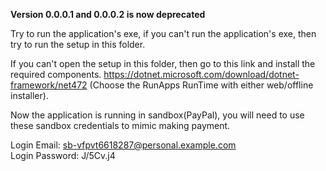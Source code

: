 <b>Version 0.0.0.1 and 0.0.0.2 is now deprecated</b>

Try to run the application's exe, if you can't run the application's exe, then try to run the setup in
this folder.

If you can't open the setup in this folder, then go to this link and install the required components.
https://dotnet.microsoft.com/download/dotnet-framework/net472
(Choose the RunApps RunTime with either web/offline installer).

Now the application is running in sandbox(PayPal), you will need to use these
sandbox credentials to mimic making payment.

Login Email: sb-vfpvt6618287@personal.example.com\
Login Password: J/5Cv.j4
